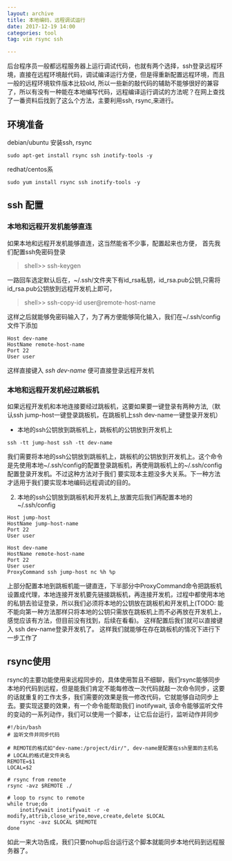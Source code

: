 ```yaml
---
layout: archive
title: 本地编码，远程调试运行
date: 2017-12-19 14:00
categories: tool
tag: vim rsync ssh

---
```

后台程序员一般都远程服务器上运行调试代码，也就有两个选择，ssh登录远程环境，直接在远程环境敲代码，调试编译运行方便，但是得重新配置远程环境，而且一般的远程环境软件版本比较old,  所以一些新的敲代码的辅助不能够很好的兼容了，所以有没有一种能在本地编写代码，远程编译运行调试的方法呢？在网上查找了一番资料后找到了这么个方法，主要利用ssh, rsync,来进行。

## 环境准备
debian/ubuntu 安装ssh, rsync
```
sudo apt-get install rsync ssh inotify-tools -y
```
redhat/centos系
```
sudo yum install rsync ssh inotify-tools -y
```

## ssh 配置

### 本地和远程开发机能够直连
如果本地和远程开发机能够直连，这当然能省不少事，配置起来也方便，
首先我们配置ssh免密码登录
> shell>> ssh-keygen

一路回车选定默认后在，~/.ssh/文件夹下有id_rsa私钥，id_rsa.pub公钥,只需将id_rsa.pub公钥放到远程开发机上即可，
> shell>> ssh-copy-id user@remote-host-name

这样之后就能够免密码输入了，为了再方便能够简化输入，我们在~/.ssh/config文件下添加
```
Host dev-name
HostName remote-host-name
Port 22
User user
```
这样直接键入 *ssh dev-name* 便可直接登录远程开发机
### 本地和远程开发机经过跳板机
如果远程开发机和本地连接要经过跳板机，这要如果要一键登录有两种方法,（默认ssh jump-host一键登录跳板机，在跳板机上ssh dev-name一键登录开发机）

* 本地的ssh公钥放到跳板机上，跳板机的公钥放到开发机上 
```
ssh -tt jump-host ssh -tt dev-name
```

我们需要将本地的ssh公钥放到跳板机上，跳板机的公钥放到开发机上。这个命令是先使用本地~/.ssh/config的配置登录跳板机，再使用跳板机上的~/.ssh/config配置登录开发机。不过这种方法对于我们
要实现本主题没多大关系。下一种方法才适用于我们要实现本地编码远程调试的目的。

2. 本地的ssh公钥放到跳板机和开发机上,放置完后我们再配置本地的~/.ssh/config

```
Host jump-host
HostName jump-host-name
Port 22
User user

Host dev-name
HostName remote-host-name
Port 22
User user
ProxyCommand ssh jump-host nc %h %p
```
上部分配置本地到跳板机能一键直连，下半部分中ProxyCommand命令把跳板机设置成代理，本地连接开发机要先链接跳板机，再连接开发机，过程中都使用本地的私钥去验证登录，所以我们必须将本地的公钥放在跳板机和开发机上(TODO: 能不能向第一种方法那样只将本地的公钥只需放在跳板机上而不必再放在开发机上，感觉应该有方法，但目前没有找到，后续在看看)。
这样配置后我们就可以直接键入 ssh dev-name登录开发机了。 这样我们就能够在存在跳板机的情况下进行下一步工作了

## rsync使用
rsync的主要功能使用来远程同步的，具体使用暂且不细聊，我们rsync能够同步本地的代码到远程，但是能我们肯定不能每修改一次代码就敲一次命令同步，这要的话就重复的工作太多，我们需要的效果是我一修改代码，它就能够自动同步上去。要实现这要的效果，有一个命令能帮助我们 inotifywait, 该命令能够监听文件的变动的一系列动作，我们可以使用一个脚本，让它后台运行，监听动作并同步
```
#!/bin/bash
# 监听文件并同步代码

# REMOTE的格式如"dev-name:/project/dir/", dev-name是配置在ssh里面的主机名
# LOCAL的格式是文件夹名
REMOTE=$1
LOCAL=$2

# rsync from remote
rsync -avz $REMOTE ./

# loop to rsync to remote
while true;do
    inotifywait inotifywait -r -e modify,attrib,close_write,move,create,delete $LOCAL
    rsync -avz $LOCAL $REMOTE
done

```
如此一来大功告成，我们只要nohup后台运行这个脚本就能同步本地代码到远程服务器了。
